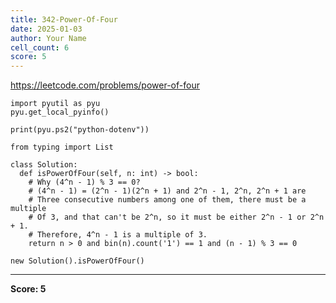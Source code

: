 ```yaml
---
title: 342-Power-Of-Four
date: 2025-01-03
author: Your Name
cell_count: 6
score: 5
---
```


https://leetcode.com/problems/power-of-four


```
import pyutil as pyu
pyu.get_local_pyinfo()
```


```
print(pyu.ps2("python-dotenv"))
```


```
from typing import List
```


```
class Solution:
  def isPowerOfFour(self, n: int) -> bool:
    # Why (4^n - 1) % 3 == 0?
    # (4^n - 1) = (2^n - 1)(2^n + 1) and 2^n - 1, 2^n, 2^n + 1 are
    # Three consecutive numbers among one of them, there must be a multiple
    # Of 3, and that can't be 2^n, so it must be either 2^n - 1 or 2^n + 1.
    # Therefore, 4^n - 1 is a multiple of 3.
    return n > 0 and bin(n).count('1') == 1 and (n - 1) % 3 == 0
```


```
new Solution().isPowerOfFour()
```


---
**Score: 5**